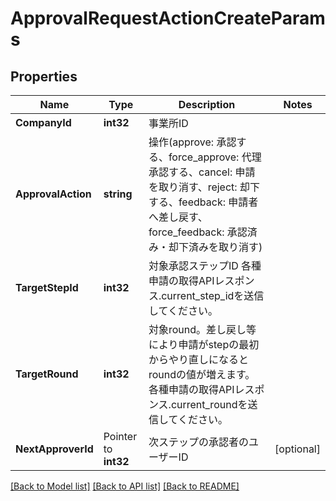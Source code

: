 # ApprovalRequestActionCreateParams

## Properties

Name | Type | Description | Notes
------------ | ------------- | ------------- | -------------
**CompanyId** | **int32** | 事業所ID | 
**ApprovalAction** | **string** | 操作(approve: 承認する、force_approve: 代理承認する、cancel: 申請を取り消す、reject: 却下する、feedback: 申請者へ差し戻す、force_feedback: 承認済み・却下済みを取り消す) | 
**TargetStepId** | **int32** | 対象承認ステップID 各種申請の取得APIレスポンス.current_step_idを送信してください。 | 
**TargetRound** | **int32** | 対象round。差し戻し等により申請がstepの最初からやり直しになるとroundの値が増えます。各種申請の取得APIレスポンス.current_roundを送信してください。 | 
**NextApproverId** | Pointer to **int32** | 次ステップの承認者のユーザーID | [optional] 

[[Back to Model list]](../README.md#documentation-for-models) [[Back to API list]](../README.md#documentation-for-api-endpoints) [[Back to README]](../README.md)


